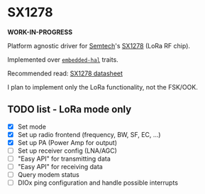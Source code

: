 # SX1278

**WORK-IN-PROGRESS**

Platform agnostic driver for [Semtech]'s [SX1278] (LoRa RF chip).

Implemented over [`embedded-hal`] traits.

Recommended read: [SX1278 datasheet]

[SX1278]: https://www.semtech.com/products/wireless-rf/lora-transceivers/SX1278
[Semtech]: https://www.semtech.com/
[`embedded-hal`]: https://crates.io/crates/embedded-hal
[SX1278 datasheet]: https://www.semtech.com/uploads/documents/DS_SX1276-7-8-9_W_APP_V5.pdf


I plan to implement only the LoRa functionality, not the FSK/OOK.

## TODO list - LoRa mode only

- [x] Set mode
- [x] Set up radio frontend (frequency, BW, SF, EC, ...)
- [x] Set up PA (Power Amp for output)
- [ ] Set up receiver config (LNA/AGC)
- [ ] "Easy API" for transmitting data
- [ ] "Easy API" for receiving data
- [ ] Query modem status
- [ ] DIOx ping configuration and handle possible interrupts
